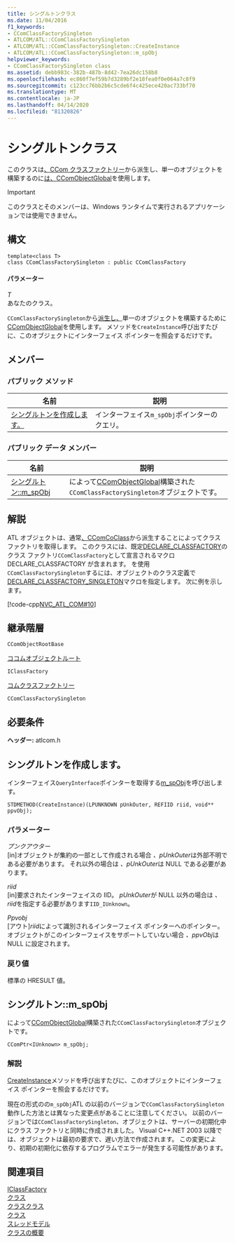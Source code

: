 ```yaml
---
title: シングルトンクラス
ms.date: 11/04/2016
f1_keywords:
- CComClassFactorySingleton
- ATLCOM/ATL::CComClassFactorySingleton
- ATLCOM/ATL::CComClassFactorySingleton::CreateInstance
- ATLCOM/ATL::CComClassFactorySingleton::m_spObj
helpviewer_keywords:
- CComClassFactorySingleton class
ms.assetid: debb983c-382b-487b-8d42-7ea26dc158b8
ms.openlocfilehash: ec860f7ef59b7d3289bf2e18fea0f0e064a7c8f9
ms.sourcegitcommit: c123cc76bb2b6c5cde6f4c425ece420ac733bf70
ms.translationtype: MT
ms.contentlocale: ja-JP
ms.lasthandoff: 04/14/2020
ms.locfileid: "81320826"
---
```

# <a name="ccomclassfactorysingleton-class"></a>シングルトンクラス

このクラスは[、CCom クラスファクトリー](../../atl/reference/ccomclassfactory-class.md)から派生し、単一のオブジェクトを構築するのに[は、CComObjectGlobal](../../atl/reference/ccomobjectglobal-class.md)を使用します。

> [!IMPORTANT]
> このクラスとそのメンバーは、Windows ランタイムで実行されるアプリケーションでは使用できません。

## <a name="syntax"></a>構文

```
template<class T>
class CComClassFactorySingleton : public CComClassFactory
```

#### <a name="parameters"></a>パラメーター

*T*<br/>
あなたのクラス。

`CComClassFactorySingleton`から[派生し、](../../atl/reference/ccomclassfactory-class.md)単一のオブジェクトを構築するために[CComObjectGlobal](../../atl/reference/ccomobjectglobal-class.md)を使用します。 メソッドを`CreateInstance`呼び出すたびに、このオブジェクトにインターフェイス ポインターを照会するだけです。

## <a name="members"></a>メンバー

### <a name="public-methods"></a>パブリック メソッド

|名前|説明|
|----------|-----------------|
|[シングルトンを作成します。](#createinstance)|インターフェイス`m_spObj`ポインターのクエリ。|

### <a name="public-data-members"></a>パブリック データ メンバー

|名前|説明|
|----------|-----------------|
|[シングルトン::m_spObj](#m_spobj)|によって[CComObjectGlobal](../../atl/reference/ccomobjectglobal-class.md)構築された`CComClassFactorySingleton`オブジェクトです。|

## <a name="remarks"></a>解説

ATL オブジェクトは、通常[、CComCoClass](../../atl/reference/ccomcoclass-class.md)から派生することによってクラス ファクトリを取得します。 このクラスには、既定[DECLARE_CLASSFACTORY](aggregation-and-class-factory-macros.md#declare_classfactory)のクラス ファクトリ`CComClassFactory`として宣言されるマクロ DECLARE_CLASSFACTORY が含まれます。 を使用`CComClassFactorySingleton`するには、オブジェクトのクラス定義で[DECLARE_CLASSFACTORY_SINGLETON](aggregation-and-class-factory-macros.md#declare_classfactory_singleton)マクロを指定します。 次に例を示します。

[!code-cpp[NVC_ATL_COM#10](../../atl/codesnippet/cpp/ccomclassfactorysingleton-class_1.h)]

## <a name="inheritance-hierarchy"></a>継承階層

`CComObjectRootBase`

[ココムオブジェクトルート](../../atl/reference/ccomobjectrootex-class.md)

`IClassFactory`

[コムクラスファクトリー](../../atl/reference/ccomclassfactory-class.md)

`CComClassFactorySingleton`

## <a name="requirements"></a>必要条件

**ヘッダー:** atlcom.h

## <a name="ccomclassfactorysingletoncreateinstance"></a><a name="createinstance"></a>シングルトンを作成します。

インターフェイス`QueryInterface`ポインターを取得する[m_spObj](#m_spobj)を呼び出します。

```
STDMETHOD(CreateInstance)(LPUNKNOWN pUnkOuter, REFIID riid, void** ppvObj);
```

### <a name="parameters"></a>パラメーター

*プンクアウター*<br/>
[in]オブジェクトが集約の一部として作成される場合 *、pUnkOuter*は外部不明である必要があります。 それ以外の場合は *、pUnkOuter*は NULL である必要があります。

*riid*<br/>
[in]要求されたインターフェイスの IID。 *pUnkOuter*が NULL 以外の場合は *、riid*を指定する必要があります`IID_IUnknown`。

*Ppvobj*<br/>
[アウト]*riid*によって識別されるインターフェイス ポインターへのポインター。 オブジェクトがこのインターフェイスをサポートしていない場合 *、ppvObj*は NULL に設定されます。

### <a name="return-value"></a>戻り値

標準の HRESULT 値。

## <a name="ccomclassfactorysingletonm_spobj"></a><a name="m_spobj"></a>シングルトン::m_spObj

によって[CComObjectGlobal](../../atl/reference/ccomobjectglobal-class.md)構築された`CComClassFactorySingleton`オブジェクトです。

```
CComPtr<IUnknown> m_spObj;
```

### <a name="remarks"></a>解説

[CreateInstance](#createinstance)メソッドを呼び出すたびに、このオブジェクトにインターフェイス ポインターを照会するだけです。

現在の形式のの`m_spObj`ATL の以前のバージョンで`CComClassFactorySingleton`動作した方法とは異なった変更点があることに注意してください。 以前のバージョンでは`CComClassFactorySingleton`、オブジェクトは、サーバーの初期化中にクラス ファクトリと同時に作成されました。 Visual C++.NET 2003 以降では、オブジェクトは最初の要求で、遅い方法で作成されます。 この変更により、初期の初期化に依存するプログラムでエラーが発生する可能性があります。

## <a name="see-also"></a>関連項目

[IClassFactory](/windows/win32/api/unknwnbase/nn-unknwnbase-iclassfactory)<br/>
[クラス](../../atl/reference/ccomclassfactory2-class.md)<br/>
[クラスクラス](../../atl/reference/ccomclassfactoryautothread-class.md)<br/>
[クラス](../../atl/reference/ccomobjectrootex-class.md)<br/>
[スレッドモデル](atl-typedefs.md#ccomglobalsthreadmodel)<br/>
[クラスの概要](../../atl/atl-class-overview.md)
